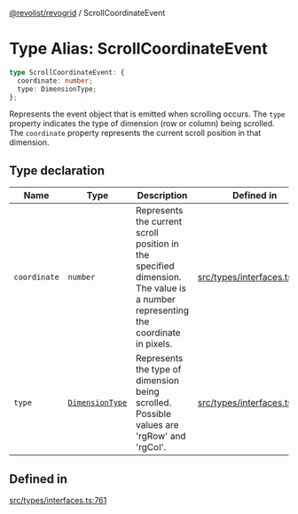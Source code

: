 [@revolist/revogrid](README.md) / ScrollCoordinateEvent

# Type Alias: ScrollCoordinateEvent

```ts
type ScrollCoordinateEvent: {
  coordinate: number;
  type: DimensionType;
};
```

Represents the event object that is emitted when scrolling occurs.
The `type` property indicates the type of dimension (row or column) being scrolled.
The `coordinate` property represents the current scroll position in that dimension.

## Type declaration

| Name | Type | Description | Defined in |
| ------ | ------ | ------ | ------ |
| `coordinate` | `number` | Represents the current scroll position in the specified dimension. The value is a number representing the coordinate in pixels. | [src/types/interfaces.ts:772](https://github.com/revolist/revogrid/blob/74012ec30398bf39d0acc929bd7f7963856aba4e/src/types/interfaces.ts#L772) |
| `type` | [`DimensionType`](TypeAlias.DimensionType.md) | Represents the type of dimension being scrolled. Possible values are 'rgRow' and 'rgCol'. | [src/types/interfaces.ts:766](https://github.com/revolist/revogrid/blob/74012ec30398bf39d0acc929bd7f7963856aba4e/src/types/interfaces.ts#L766) |

## Defined in

[src/types/interfaces.ts:761](https://github.com/revolist/revogrid/blob/74012ec30398bf39d0acc929bd7f7963856aba4e/src/types/interfaces.ts#L761)
